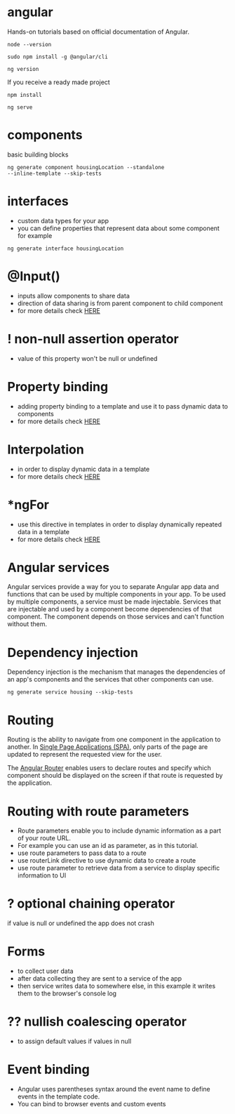 # angular

Hands-on tutorials based on official documentation of Angular.

<code>node --version</code>

<code>sudo npm install -g @angular/cli</code>

<code>ng version</code>

If you receive a ready made project

<code>npm install</code>

<code>ng serve</code>

# components

basic building blocks

<code>ng generate component housingLocation --standalone --inline-template --skip-tests </code>

# interfaces

- custom data types for your app
- you can define properties that represent data about some component for example

<code>ng generate interface housingLocation</code>

# @Input()

- inputs allow components to share data
- direction of data sharing is from parent component to child component
- for more details check <a href="https://angular.io/guide/inputs-outputs">HERE</a>

# ! non-null assertion operator

- value of this property won't be null or undefined

# Property binding

- adding property binding to a template and use it to pass dynamic data to components
- for more details check <a href="https://angular.io/guide/property-binding">HERE</a>

# Interpolation

- in order to display dynamic data in a template
- for more details check <a href="https://angular.io/guide/interpolation">HERE</a>

# \*ngFor

- use this directive in templates in order to display dynamically repeated data in a template
- for more details check <a href="https://angular.io/guide/built-in-directives#ngFor">HERE</a>

# Angular services

Angular services provide a way for you to separate Angular app data and functions that can be used by multiple components in your app. To be used by multiple components, a service must be made injectable. Services that are injectable and used by a component become dependencies of that component. The component depends on those services and can't function without them.

# Dependency injection

Dependency injection is the mechanism that manages the dependencies of an app's components and the services that other components can use.

<code>ng generate service housing --skip-tests</code>

# Routing

Routing is the ability to navigate from one component in the application to another. In <a href="https://angular.io/guide/router-tutorial#using-angular-routes-in-a-single-page-application">Single Page Applications (SPA)</a>, only parts of the page are updated to represent the requested view for the user.

The <a href="https://angular.io/guide/router-tutorial">Angular Router</a> enables users to declare routes and specify which component should be displayed on the screen if that route is requested by the application.

# Routing with route parameters

- Route parameters enable you to include dynamic information as a part of your route URL.
- For example you can use an id as parameter, as in this tutorial.
- use route parameters to pass data to a route
- use routerLink directive to use dynamic data to create a route
- use route parameter to retrieve data from a service to display specific information to UI

# ? optional chaining operator

if value is null or undefined the app does not crash

# Forms

- to collect user data
- after data collecting they are sent to a service of the app
- then service writes data to somewhere else, in this example it writes them to the browser's console log

# ?? nullish coalescing operator

- to assign default values if values in null

# Event binding

- Angular uses parentheses syntax around the event name to define events in the template code.
- You can bind to browser events and custom events
